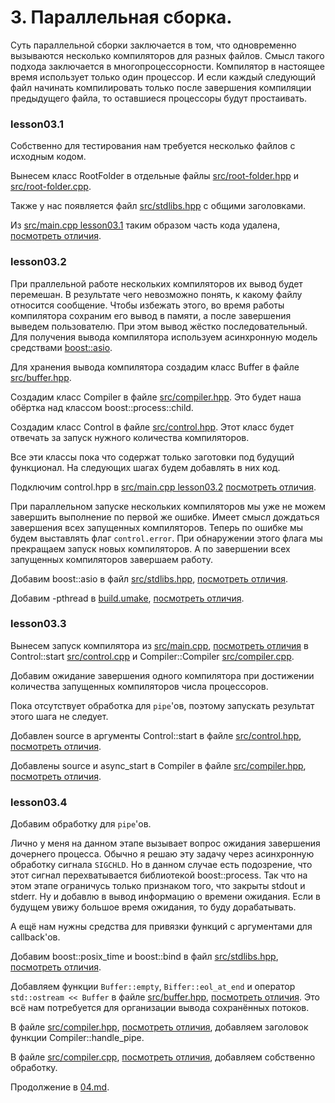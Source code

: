 # 3. Параллельная сборка.

Суть параллельной сборки заключается в том, что одновременно вызываются несколько компиляторов для разных файлов. Смысл такого подхода заключается в многопроцессорности. Компилятор в настоящее время использует только один процессор. И если каждый следующий файл начинать компилировать только после завершения компиляции предыдущего файла, то оставшиеся процессоры будут простаивать.

### lesson03.1

Собственно для тестирования нам требуется несколько файлов с исходным кодом.

Вынесем класс RootFolder в отдельные файлы [src/root-folder.hpp](/../lesson03.1/src/root-folder.hpp) и [src/root-folder.cpp](/../lesson03.1/src/root-folder.cpp).

Также у нас появляется файл [src/stdlibs.hpp](/../lesson03.1/src/stdlibs.hpp) с общими заголовками.

Из [src/main.cpp lesson03.1](/../lesson03.1/src/main.cpp) таким образом часть кода удалена, [посмотреть отличия](/../../compare/c030..c031).

### lesson03.2

При праллельной работе нескольких компиляторов их вывод будет перемешан. В результате чего невозможно понять, к какому файлу относится сообщение. Чтобы избежать этого, во время работы компилятора сохраним его вывод в памяти, а после завершения выведем пользователю. При этом вывод жёстко последовательный. Для получения вывода компилятора используем асинхронную модель средствами [boost::asio](https://www.boost.org/doc/libs/1_84_0/doc/html/boost_asio.html).

Для хранения вывода компилятора создадим класс Buffer в файле [src/buffer.hpp](/../lesson03.2/src/buffer.hpp).

Создадим класс Compiler в файле [src/compiler.hpp](/../lesson03.2/src/compiler.hpp). Это будет наша обёртка над классом boost::process::child.

Создадим класс Control в файле [src/control.hpp](/../lesson03.2/src/control.hpp). Этот класс будет отвечать за запуск нужного количества компиляторов.

Все эти классы пока что содержат только заготовки под будущий функционал. На следующих шагах будем добавлять в них код.

Подключим control.hpp в [src/main.cpp lesson03.2](/../lesson03.2/src/main.cpp) [посмотреть отличия](/../../compare/c031..c032).

При параллельном запуске нескольких компиляторов мы уже не можем завершить выполнение по первой же ошибке. Имеет смысл дождаться завершения всех запущенных компиляторов. Теперь по ошибке мы будем выставлять флаг `control.error`. При обнаружении этого флага мы прекращаем запуск новых компиляторов. А по завершении всех запущенных компиляторов завершаем работу.

Добавим boost::asio в файл [src/stdlibs.hpp](/../lesson03.2/src/stdlibs.hpp), [посмотреть отличия](/../../compare/c032a..c032b).

Добавим -pthread в [build.umake](/../lesson03.2/src/build.umake), [посмотреть отличия](/../../compare/c032b..c032c).

### lesson03.3

Вынесем запуск компилятора из [src/main.cpp](/../lesson03.3/src/main.cpp), [посмотреть отличия](/../../compare/c033..c033a) в Control::start [src/control.cpp](/../lesson03.3/src/control.cpp) и Compiler::Compiler [src/compiler.cpp](/../lesson03.3/src/compiler.cpp).

Добавим ожидание завершения одного компилятора при достижении количества запущенных компиляторов числа процессоров.

Пока отсутствует обработка для `pipe`'ов, поэтому запускать результат этого шага не следует.

Добавлен source в аргументы Control::start в файле [src/control.hpp](/../lesson03.3/src/control.hpp), [посмотреть отличия](/../../compare/c033a..c033b).

Добавлены source и async_start в Compiler в файле [src/compiler.hpp](/../lesson03.3/src/compiler.hpp), [посмотреть отличия](/../../compare/c033b..c033c).

### lesson03.4

Добавим обработку для `pipe`'ов.

Лично у меня на данном этапе вызывает вопрос ожидания завершения дочернего процесса. Обычно я решаю эту задачу через асинхронную обработку сигнала `SIGCHLD`. Но в данном случае есть подозрение, что этот сигнал перехватывается библиотекой boost::process. Так что на этом этапе ограничусь только признаком того, что закрыты stdout и stderr. Ну и добавлю в вывод информацию о времени ожидания. Если в будущем увижу большое время ожидания, то буду дорабатывать.

А ещё нам нужны средства для привязки функций с аргументами для callback'ов.

Добавим boost::posix_time и boost::bind в файл [src/stdlibs.hpp](/../lesson03.4/src/stdlibs.hpp), [посмотреть отличия](/../../compare/c034a..c034b).

Добавляем функции `Buffer::empty`, `Biffer::eol_at_end` и оператор `std::ostream << Buffer` в файле [src/buffer.hpp](/../lesson03.4/src/buffer.hpp), [посмотреть отличия](/../../compare/c034b..c034c). Это всё нам потребуется для организации вывода сохранённых потоков.

В файле [src/compiler.hpp](/../lesson03.4/src/compiler.hpp), [посмотреть отличия](/../../compare/c034c..c034d), добавляем заголовок функции Compiler::handle_pipe.

В файле [src/compiler.сpp](/../lesson03.4/src/compiler.сpp), [посмотреть отличия](/../../compare/c034d..c034e), добавляем собственно обработку.

Продолжение в [04.md](04.md).
